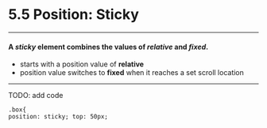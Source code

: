 # 5.5 Position: Sticky

---

#### A _sticky_ element combines the values of _relative_ and _fixed_.

* starts with a position value of **relative**
* position value switches to **fixed** when it reaches a set scroll location 

---

TODO: add code

```
.box{
position: sticky; top: 50px;
```



